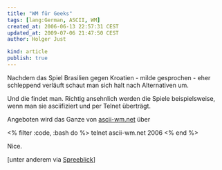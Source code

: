 ```yaml
---
title: "WM für Geeks"
tags: [lang:German, ASCII, WM]
created_at: 2006-06-13 22:57:31 CEST
updated_at: 2009-07-06 21:47:50 CEST
author: Holger Just

kind: article
publish: true
---
```


Nachdem das Spiel Brasilien gegen Kroatien - milde gesprochen - eher schleppend verläuft schaut man sich halt nach Alternativen um.

Und die findet man. Richtig ansehnlich werden die Spiele beispielsweise, wenn man sie asciifiziert und per Telnet überträgt.

Angeboten wird das Ganze von [ascii-wm.net](http://www.ascii-wm.net) über

<% filter :code, :bash do %>
telnet ascii-wm.net 2006
<% end %>

Nice.

[unter anderem via [Spreeblick](http://www.spreeblick.com/2006/06/11/ascii-wm/)]